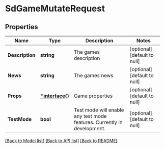 # SdGameMutateRequest

## Properties
Name | Type | Description | Notes
------------ | ------------- | ------------- | -------------
**Description** | **string** | The games description | [optional] [default to null]
**News** | **string** | The games news | [optional] [default to null]
**Props** | [***interface{}**](interface{}.md) | Game properties | [optional] [default to null]
**TestMode** | **bool** | Test mode will enable any test mode features. Currently in development. | [optional] [default to null]

[[Back to Model list]](../README.md#documentation-for-models) [[Back to API list]](../README.md#documentation-for-api-endpoints) [[Back to README]](../README.md)

